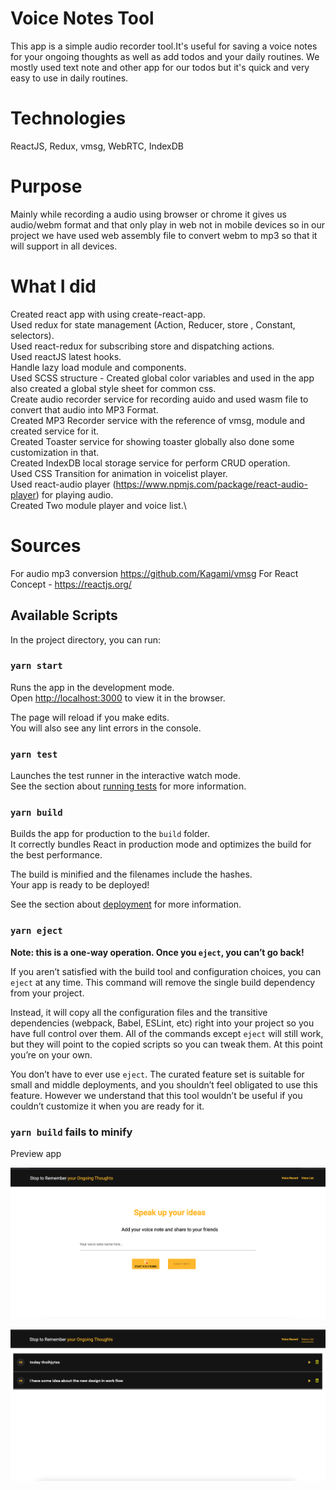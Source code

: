 
# Voice Notes Tool
This app is a simple audio recorder tool.It's useful for saving a voice notes for your ongoing thoughts as well as add todos and your daily routines. We mostly used text note and other app for our todos but it's quick and very easy to use in daily routines.

# Technologies

ReactJS, Redux, vmsg, WebRTC, IndexDB

# Purpose

Mainly while recording a audio using browser or chrome it gives us audio/webm format and that only play in web not in mobile devices so in our project we have used web assembly file to convert webm to mp3 so that it will support in all devices.


# What I did
Created react app with using create-react-app.\
Used redux for state management (Action, Reducer, store , Constant, selectors).\
Used react-redux for subscribing store and dispatching actions.\
Used reactJS latest hooks.\
Handle lazy load module and components.\
Used SCSS structure - Created global color variables and used in the app also created a global style sheet for common css.\
Create audio recorder service for recording auido and used wasm file to convert that audio into MP3 Format.\
Created MP3 Recorder service with the reference of vmsg, module and created service for it.\
Created Toaster service for showing toaster globally also done some customization in that.\
Created IndexDB local storage service for perform CRUD operation.\
Used CSS Transition for animation in voicelist player.\
Used react-audio player  (https://www.npmjs.com/package/react-audio-player) for playing  audio.\
Created Two module player and voice list.\



# Sources
For audio mp3 conversion https://github.com/Kagami/vmsg
For React Concept - https://reactjs.org/

## Available Scripts

In the project directory, you can run:

### `yarn start`

Runs the app in the development mode.\
Open [http://localhost:3000](http://localhost:3000) to view it in the browser.

The page will reload if you make edits.\
You will also see any lint errors in the console.

### `yarn test`

Launches the test runner in the interactive watch mode.\
See the section about [running tests](https://facebook.github.io/create-react-app/docs/running-tests) for more information.

### `yarn build`

Builds the app for production to the `build` folder.\
It correctly bundles React in production mode and optimizes the build for the best performance.

The build is minified and the filenames include the hashes.\
Your app is ready to be deployed!

See the section about [deployment](https://facebook.github.io/create-react-app/docs/deployment) for more information.

### `yarn eject`

**Note: this is a one-way operation. Once you `eject`, you can’t go back!**

If you aren’t satisfied with the build tool and configuration choices, you can `eject` at any time. This command will remove the single build dependency from your project.

Instead, it will copy all the configuration files and the transitive dependencies (webpack, Babel, ESLint, etc) right into your project so you have full control over them. All of the commands except `eject` will still work, but they will point to the copied scripts so you can tweak them. At this point you’re on your own.

You don’t have to ever use `eject`. The curated feature set is suitable for small and middle deployments, and you shouldn’t feel obligated to use this feature. However we understand that this tool wouldn’t be useful if you couldn’t customize it when you are ready for it.

### `yarn build` fails to minify

Preview app

![Recorder](recorder.png)

![Listing](voice-notes.png)
